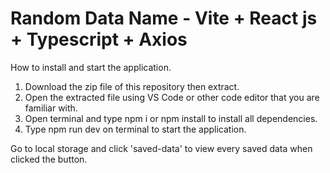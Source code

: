 # Random Data Name - Vite + React js + Typescript + Axios

How to install and start the application.

1. Download the zip file of this repository then extract.
2. Open the extracted file using VS Code or other code editor that you are familiar with.
3. Open terminal and type npm i or npm install to install all dependencies.
4. Type npm run dev on terminal to start the application.

Go to local storage and click 'saved-data' to view every saved data when clicked the button.
